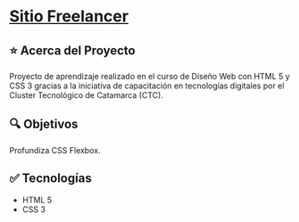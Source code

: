 # [Sitio Freelancer](https://app.netlify.com/sites/mdcarron-ctc-freelancer-flexbox)

## ⭐ Acerca del Proyecto

Proyecto de aprendizaje realizado en el curso de Diseño Web con HTML 5 y CSS 3 gracias a la iniciativa de capacitación en tecnologías digitales por el Cluster Tecnológico de Catamarca (CTC). 

## 🔍 Objetivos

Profundiza CSS Flexbox.

## ✅ Tecnologías

- HTML 5
- CSS 3
